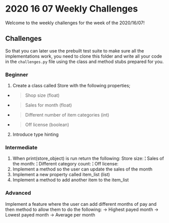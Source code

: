 # 2020 16 07 Weekly Challenges

Welcome to the weekly challenges for the week of the 2020/16/07!

## Challenges

So that you can later use the prebuilt test suite to make sure all the implementations work, you need to clone this folder and write all your code in the `challenges.py` file using the class and method stubs prepared for you.

### Beginner
1. Create a class called Store with the following properties;
- > Shop size (float)
- > Sales for month (float)
- > Different number of item categories (int)
- > Off license (boolean)
2. Introduce type hinting

### Intermediate
1. When print(store_object) is run return the following:
Store size: <store size> ¦ Sales of the month: <sales> ¦ Different category count: <count> ¦ Off license: <off license>
2. Implement a method so the user can update the sales of the month
3. Implement a new property called item_list (list)
4. Implement a method to add another item to the item_list

### Advanced
Implement a feature where the user can add different months of pay and then method to allow them to do the following:
-> Highest payed month
-> Lowest payed month
-> Average per month
